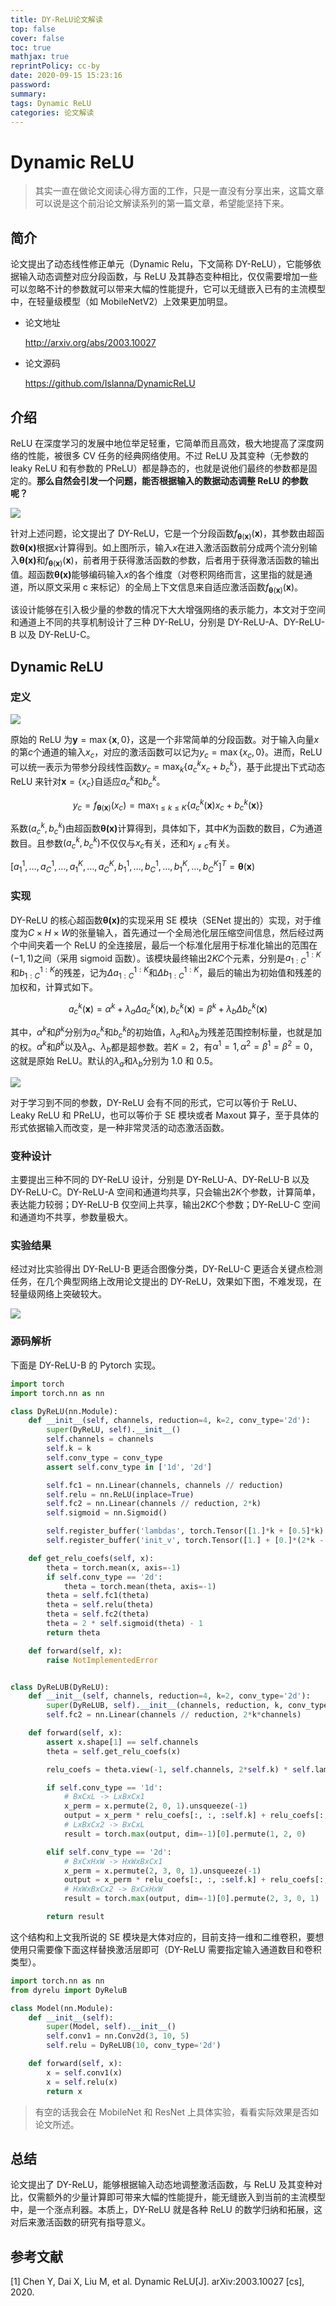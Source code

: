 ```yaml
---
title: DY-ReLU论文解读
top: false
cover: false
toc: true
mathjax: true
reprintPolicy: cc-by
date: 2020-09-15 15:23:16
password:
summary:
tags: Dynamic ReLU
categories: 论文解读
---
```


# Dynamic ReLU

> 其实一直在做论文阅读心得方面的工作，只是一直没有分享出来，这篇文章可以说是这个前沿论文解读系列的第一篇文章，希望能坚持下来。

## 简介

论文提出了动态线性修正单元（Dynamic Relu，下文简称 DY-ReLU），它能够依据输入动态调整对应分段函数，与 ReLU 及其静态变种相比，仅仅需要增加一些可以忽略不计的参数就可以带来大幅的性能提升，它可以无缝嵌入已有的主流模型中，在轻量级模型（如 MobileNetV2）上效果更加明显。

- 论文地址

  http://arxiv.org/abs/2003.10027

- 论文源码

  https://github.com/Islanna/DynamicReLU

## 介绍

ReLU 在深度学习的发展中地位举足轻重，它简单而且高效，极大地提高了深度网络的性能，被很多 CV 任务的经典网络使用。不过 ReLU 及其变种（无参数的 leaky ReLU 和有参数的 PReLU）都是静态的，也就是说他们最终的参数都是固定的。**那么自然会引发一个问题，能否根据输入的数据动态调整 ReLU 的参数呢？**

![](https://i.loli.net/2020/09/15/NHuT5iLaxc4Drbo.png)

针对上述问题，论文提出了 DY-ReLU，它是一个分段函数$f_{\boldsymbol{\theta}(\boldsymbol{x})}(\boldsymbol{x})$，其参数由超函数$\boldsymbol{\theta {(x)}}$根据$x$计算得到。如上图所示，输入$x$在进入激活函数前分成两个流分别输入$\boldsymbol{\theta {(x)}}$和$f_{\boldsymbol{\theta}(\boldsymbol{x})}(\boldsymbol{x})$，前者用于获得激活函数的参数，后者用于获得激活函数的输出值。超函数$\boldsymbol{\theta {(x)}}$能够编码输入$x$的各个维度（对卷积网络而言，这里指的就是通道，所以原文采用 c 来标记）的全局上下文信息来自适应激活函数$f_{\boldsymbol{\theta}(\boldsymbol{x})}(\boldsymbol{x})$。

该设计能够在引入极少量的参数的情况下大大增强网络的表示能力，本文对于空间和通道上不同的共享机制设计了三种 DY-ReLU，分别是 DY-ReLU-A、DY-ReLU-B 以及 DY-ReLU-C。

## Dynamic ReLU

### 定义

![](https://i.loli.net/2020/09/15/MKfwy57uRIHxFs3.png)

原始的 ReLU 为$\boldsymbol{y}=\max \{\boldsymbol{x}, 0\}$，这是一个非常简单的分段函数。对于输入向量$x$的第$c$个通道的输入$x_c$，对应的激活函数可以记为$y_{c}=\max \left\{x_{c}, 0\right\}$。进而，ReLU 可以统一表示为带参分段线性函数$y_{c}=\max _{k}\left\{a_{c}^{k} x_{c}+b_{c}^{k}\right\}$，基于此提出下式动态 ReLU 来针对$\boldsymbol{x}=\left\{x_{c}\right\}$自适应$a_c^k$和$b_c^k$。

$$y_{c}=f_{\boldsymbol{\theta}(\boldsymbol{x})}\left(x_{c}\right)=\max _{1 \leq k \leq K}\left\{a_{c}^{k}(\boldsymbol{x}) x_{c}+b_{c}^{k}(\boldsymbol{x})\right\}$$

系数$\left(a_{c}^{k}, b_{c}^{k}\right)$由超函数$\boldsymbol{\theta (x)}$计算得到，具体如下，其中$K$为函数的数目，$C$为通道数目。且参数$\left(a_{c}^{k}, b_{c}^{k}\right)$不仅仅与$x_c$有关，还和$x_{j \neq c}$有关。

$\left[a_{1}^{1}, \ldots, a_{C}^{1}, \ldots, a_{1}^{K}, \ldots, a_{C}^{K}, b_{1}^{1}, \ldots, b_{C}^{1}, \ldots, b_{1}^{K}, \ldots, b_{C}^{K}\right]^{T}=\boldsymbol{\theta}(\boldsymbol{x})$

### 实现

DY-ReLU 的核心超函数$\boldsymbol{\theta {(x)}}$的实现采用 SE 模块（SENet 提出的）实现，对于维度为$C \times H \times W$的张量输入，首先通过一个全局池化层压缩空间信息，然后经过两个中间夹着一个 ReLU 的全连接层，最后一个标准化层用于标准化输出的范围在$(-1,1)$之间（采用 sigmoid
函数）。该模块最终输出$2KC$个元素，分别是$a_{1: C}^{1: K}$和$b_{1: C}^{1: K}$的残差，记为$\Delta a_{1: C}^{1: K}$和$\Delta b_{1: C}^{1: K}$，最后的输出为初始值和残差的加权和，计算式如下。

$$a_{c}^{k}(\boldsymbol{x})=\alpha^{k}+\lambda_{a} \Delta a_{c}^{k}(\boldsymbol{x}), b_{c}^{k}(\boldsymbol{x})=\beta^{k}+\lambda_{b} \Delta b_{c}^{k}(\boldsymbol{x})$$

其中，$\alpha^k$和$\beta^k$分别为$a_c^k$和$b_c^k$的初始值，$\lambda_a$和$\lambda_b$为残差范围控制标量，也就是加的权。$\alpha^k$和$\beta^k$以及$\lambda_a$、$\lambda_b$都是超参数。若$K=2$，有$\alpha^{1}=1, \alpha^{2}=\beta^{1}=\beta^{2}=0$，这就是原始 ReLU。默认的$\lambda_a$和$\lambda_b$分别为 1.0 和 0.5。

![](https://i.loli.net/2020/09/15/Z9FVGdh1jJiavCy.png)

对于学习到不同的参数，DY-ReLU 会有不同的形式，它可以等价于 ReLU、Leaky ReLU 和 PReLU，也可以等价于 SE 模块或者 Maxout 算子，至于具体的形式依据输入而改变，是一种非常灵活的动态激活函数。

### 变种设计

主要提出三种不同的 DY-ReLU 设计，分别是 DY-ReLU-A、DY-ReLU-B 以及 DY-ReLU-C。DY-ReLU-A 空间和通道均共享，只会输出$2K$个参数，计算简单，表达能力较弱；DY-ReLU-B 仅空间上共享，输出$2KC$个参数；DY-ReLU-C 空间和通道均不共享，参数量极大。

### 实验结果

经过对比实验得出 DY-ReLU-B 更适合图像分类，DY-ReLU-C 更适合关键点检测任务，在几个典型网络上改用论文提出的 DY-ReLU，效果如下图，不难发现，在轻量级网络上突破较大。

![](https://i.loli.net/2020/09/15/LaHep6XgyjnOFkZ.png)

### 源码解析

下面是 DY-ReLU-B 的 Pytorch 实现。

```python
import torch
import torch.nn as nn

class DyReLU(nn.Module):
    def __init__(self, channels, reduction=4, k=2, conv_type='2d'):
        super(DyReLU, self).__init__()
        self.channels = channels
        self.k = k
        self.conv_type = conv_type
        assert self.conv_type in ['1d', '2d']

        self.fc1 = nn.Linear(channels, channels // reduction)
        self.relu = nn.ReLU(inplace=True)
        self.fc2 = nn.Linear(channels // reduction, 2*k)
        self.sigmoid = nn.Sigmoid()

        self.register_buffer('lambdas', torch.Tensor([1.]*k + [0.5]*k).float())
        self.register_buffer('init_v', torch.Tensor([1.] + [0.]*(2*k - 1)).float())

    def get_relu_coefs(self, x):
        theta = torch.mean(x, axis=-1)
        if self.conv_type == '2d':
            theta = torch.mean(theta, axis=-1)
        theta = self.fc1(theta)
        theta = self.relu(theta)
        theta = self.fc2(theta)
        theta = 2 * self.sigmoid(theta) - 1
        return theta

    def forward(self, x):
        raise NotImplementedError


class DyReLUB(DyReLU):
    def __init__(self, channels, reduction=4, k=2, conv_type='2d'):
        super(DyReLUB, self).__init__(channels, reduction, k, conv_type)
        self.fc2 = nn.Linear(channels // reduction, 2*k*channels)

    def forward(self, x):
        assert x.shape[1] == self.channels
        theta = self.get_relu_coefs(x)

        relu_coefs = theta.view(-1, self.channels, 2*self.k) * self.lambdas + self.init_v

        if self.conv_type == '1d':
            # BxCxL -> LxBxCx1
            x_perm = x.permute(2, 0, 1).unsqueeze(-1)
            output = x_perm * relu_coefs[:, :, :self.k] + relu_coefs[:, :, self.k:]
            # LxBxCx2 -> BxCxL
            result = torch.max(output, dim=-1)[0].permute(1, 2, 0)

        elif self.conv_type == '2d':
            # BxCxHxW -> HxWxBxCx1
            x_perm = x.permute(2, 3, 0, 1).unsqueeze(-1)
            output = x_perm * relu_coefs[:, :, :self.k] + relu_coefs[:, :, self.k:]
            # HxWxBxCx2 -> BxCxHxW
            result = torch.max(output, dim=-1)[0].permute(2, 3, 0, 1)

        return result
```

这个结构和上文我所说的 SE 模块是大体对应的，目前支持一维和二维卷积，要想使用只需要像下面这样替换激活层即可（DY-ReLU 需要指定输入通道数目和卷积类型）。

```python
import torch.nn as nn
from dyrelu import DyReluB

class Model(nn.Module):
    def __init__(self):
        super(Model, self).__init__()
        self.conv1 = nn.Conv2d(3, 10, 5)
        self.relu = DyReLUB(10, conv_type='2d')

    def forward(self, x):
        x = self.conv1(x)
        x = self.relu(x)
        return x
```

> 有空的话我会在 MobileNet 和 ResNet 上具体实验，看看实际效果是否如论文所述。

## 总结

论文提出了 DY-ReLU，能够根据输入动态地调整激活函数，与 ReLU 及其变种对比，仅需额外的少量计算即可带来大幅的性能提升，能无缝嵌入到当前的主流模型中，是一个涨点利器。本质上，DY-ReLU 就是各种 ReLU 的数学归纳和拓展，这对后来激活函数的研究有指导意义。


## 参考文献

[1] Chen Y, Dai X, Liu M, et al. Dynamic ReLU[J]. arXiv:2003.10027 [cs], 2020.
